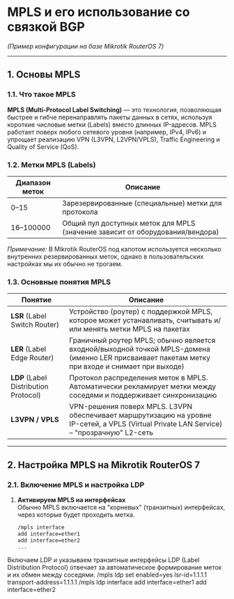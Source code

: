 # MPLS и его использование со связкой BGP  
*(Пример конфигурации на базе Mikrotik RouterOS 7)*

---

## 1. Основы MPLS

### 1.1. Что такое MPLS
**MPLS (Multi-Protocol Label Switching)** — это технология, позволяющая быстрее и гибче перенаправлять пакеты данных в сетях, используя короткие числовые метки (Labels) вместо длинных IP-адресов. MPLS работает поверх любого сетевого уровня (например, IPv4, IPv6) и упрощает реализацию VPN (L3VPN, L2VPN/VPLS), Traffic Engineering и Quality of Service (QoS).

### 1.2. Метки MPLS (Labels)
| Диапазон меток | Описание             |
|---------------|----------------------|
| 0–15          | Зарезервированные (специальные) метки для протокола |
| 16–100000      | Общий пул доступных меток для MPLS (значение зависит от оборудования/вендора) |

*Примечание:* В Mikrotik RouterOS под капотом используется несколько внутренних резервированных меток, однако в пользовательских настройках мы их обычно не трогаем.

### 1.3. Основные понятия MPLS
| Понятие            | Описание |
|--------------------|----------|
| **LSR** (Label Switch Router)       | Устройство (роутер) с поддержкой MPLS, которое может устанавливать, считывать и/или менять метки MPLS на пакетах |
| **LER** (Label Edge Router)         | Граничный роутер MPLS; обычно является входной/выходной точкой MPLS-домена (именно LER присваивает пакетам метку при входе и снимает при выходе) |
| **LDP** (Label Distribution Protocol) | Протокол распределения меток в MPLS. Автоматически рекламирует метки между соседями и поддерживает синхронизацию |
| **L3VPN / VPLS**                    | VPN-решения поверх MPLS. L3VPN обеспечивает маршрутизацию на уровне IP-сетей, а VPLS (Virtual Private LAN Service) – "прозрачную" L2-сеть |

---

## 2. Настройка MPLS на Mikrotik RouterOS 7

### 2.1. Включение MPLS и настройка LDP
1. **Активируем MPLS на интерфейсах**  
   Обычно MPLS включается на "корневых" (транзитных) интерфейсах, через которые будет проходить метка.
   ```bash
   /mpls interface
   add interface=ether1
   add interface=ether2
   ...
Включаем LDP и указываем транзитные интерфейсы
LDP (Label Distribution Protocol) отвечает за автоматическое формирование меток и их обмен между соседями.
/mpls ldp
set enabled=yes lsr-id=1.1.1.1 transport-address=1.1.1.1
/mpls ldp interface
add interface=ether1
add interface=ether2
